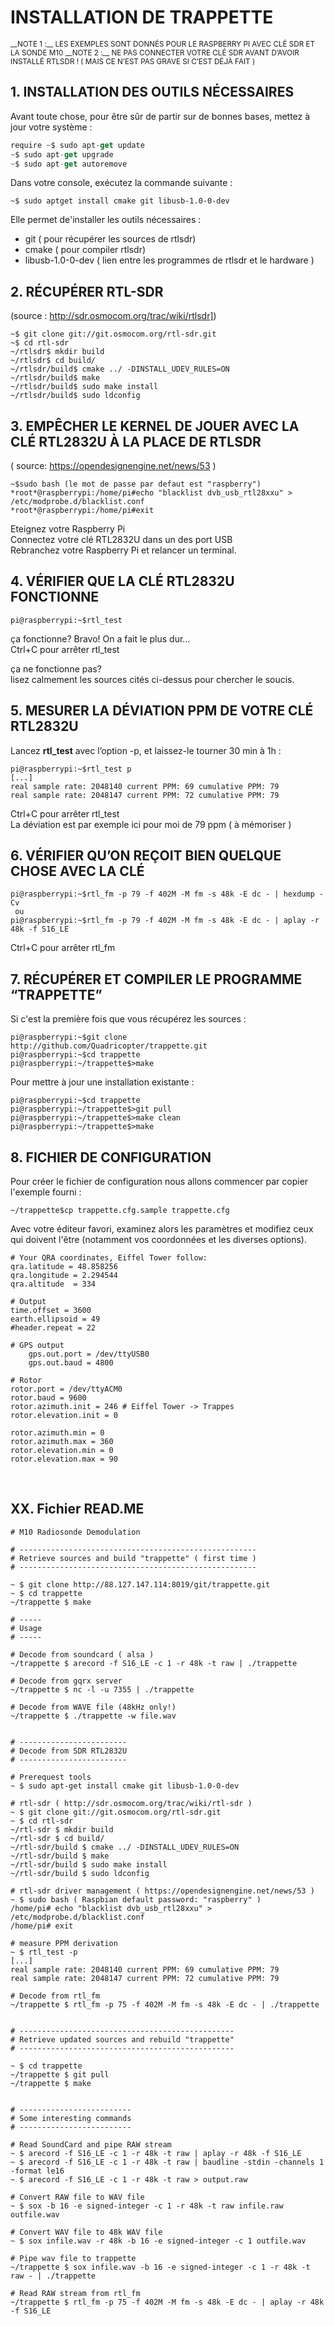 # INSTALLATION DE TRAPPETTE  

<small>
__NOTE 1 :__ LES EXEMPLES SONT DONNÉS POUR LE RASPBERRY PI AVEC CLÉ SDR ET LA SONDE M10  
__NOTE 2 :__ NE PAS CONNECTER VOTRE CLÉ SDR AVANT D’AVOIR INSTALLÉ RTLSDR !  ( MAIS CE N’EST PAS GRAVE SI C’EST DÉJÀ FAIT )</small>

## 1.	INSTALLATION DES OUTILS NÉCESSAIRES  

Avant toute chose, pour être sûr de partir sur de bonnes bases, mettez à jour votre système :  

```javascript
require ~$ sudo apt-get update  
~$ sudo apt-get upgrade  
~$ sudo apt-get autoremove  
```
	
Dans votre console, exécutez la commande suivante :  

	~$ sudo aptget install cmake git libusb-1.0-0-dev

Elle permet de'installer les outils nécessaires :   

* git ( pour récupérer les sources de rtlsdr)
* cmake ( pour compiler rtlsdr)
* libusb-1.0-0-dev ( lien entre les programmes de rtlsdr et le hardware )  


## 2.	RÉCUPÉRER RTL-SDR  

(source : http://sdr.osmocom.org/trac/wiki/rtlsdr])  


	~$ git clone git://git.osmocom.org/rtl-sdr.git
	~$ cd rtl-sdr
	~/rtlsdr$ mkdir build
	~/rtlsdr$ cd build/
	~/rtlsdr/build$ cmake ../ -DINSTALL_UDEV_RULES=ON
	~/rtlsdr/build$ make
	~/rtlsdr/build$ sudo make install
	~/rtlsdr/build$ sudo ldconfig

    
## 3.	EMPÊCHER LE KERNEL DE JOUER AVEC LA CLÉ RTL2832U À LA PLACE DE RTLSDR  

( source: https://opendesignengine.net/news/53 )  

	~$sudo bash (le mot de passe par defaut est "raspberry")  
	*root*@raspberrypi:/home/pi#echo "blacklist dvb_usb_rtl28xxu" > /etc/modprobe.d/blacklist.conf  
	*root*@raspberrypi:/home/pi#exit

Eteignez votre Raspberry Pi  
Connectez votre clé RTL2832U dans un des port USB  
Rebranchez votre Raspberry Pi et relancer un terminal.  

## 4.	VÉRIFIER QUE LA CLÉ RTL2832U FONCTIONNE  

	pi@raspberrypi:~$rtl_test

ça fonctionne? Bravo! On a fait le plus dur…  
Ctrl+C pour arrêter rtl_test  

ça ne fonctionne pas?  
lisez calmement les sources cités ci-dessus pour chercher le soucis.

## 5.	MESURER LA DÉVIATION PPM DE VOTRE CLÉ RTL2832U  

Lancez **rtl_test** avec l’option -p, et laissez-le tourner 30 min à 1h :

	pi@raspberrypi:~$rtl_test p
	[...]
	real sample rate: 2048140 current PPM: 69 cumulative PPM: 79
	real sample rate: 2048147 current PPM: 72 cumulative PPM: 79

Ctrl+C pour arrêter rtl_test  
La déviation est par exemple ici pour moi de 79 ppm ( à mémoriser )  
## 6.	VÉRIFIER QU’ON REÇOIT BIEN QUELQUE CHOSE AVEC LA CLÉ  

	pi@raspberrypi:~$rtl_fm -p 79 -f 402M -M fm -s 48k -E dc - | hexdump -Cv
	 ou 
	pi@raspberrypi:~$rtl_fm -p 79 -f 402M -M fm -s 48k -E dc - | aplay -r 48k -f S16_LE
Ctrl+C pour arrêter rtl_fm 

## 7.	RÉCUPÉRER ET COMPILER LE PROGRAMME “TRAPPETTE”  

Si c'est la première fois que vous récupérez les sources :  

	pi@raspberrypi:~$git clone http://github.com/Quadricopter/trappette.git
	pi@raspberrypi:~$cd trappette
	pi@raspberrypi:~/trappette$>make

Pour mettre à jour une installation existante :  

	pi@raspberrypi:~$cd trappette
	pi@raspberrypi:~/trappette$>git pull
	pi@raspberrypi:~/trappette$>make clean
	pi@raspberrypi:~/trappette$>make

## 8.	FICHIER DE CONFIGURATION  

Pour créer le fichier de configuration nous allons commencer par copier l'exemple fourni :  

	~/trappette$cp trappette.cfg.sample trappette.cfg

Avec votre éditeur favori, examinez alors les paramètres et modifiez ceux qui doivent l'être (notamment vos coordonnées et les diverses options).  


	# Your QRA coordinates, Eiffel Tower follow:
	qra.latitude = 48.858256
	qra.longitude = 2.294544
	qra.altitude  = 334
	
	# Output
	time.offset = 3600
	earth.ellipsoid = 49
	#header.repeat = 22
	
	# GPS output
    	gps.out.port = /dev/ttyUSB0
    	gps.out.baud = 4800

	# Rotor
	rotor.port = /dev/ttyACM0
	rotor.baud = 9600
	rotor.azimuth.init = 246 # Eiffel Tower -> Trappes
	rotor.elevation.init = 0

	rotor.azimuth.min = 0
	rotor.azimuth.max = 360
	rotor.elevation.min = 0
	rotor.elevation.max = 90
 
 ## XX. Fichier READ.ME  
 
    # M10 Radiosonde Demodulation

    # -----------------------------------------------------
    # Retrieve sources and build "trappette" ( first time )
    # -----------------------------------------------------

    ~ $ git clone http://88.127.147.114:8019/git/trappette.git
    ~ $ cd trappette
    ~/trappette $ make

    # -----
    # Usage
    # -----

    # Decode from soundcard ( alsa )
    ~/trappette $ arecord -f S16_LE -c 1 -r 48k -t raw | ./trappette

    # Decode from gqrx server
    ~/trappette $ nc -l -u 7355 | ./trappette

    # Decode from WAVE file (48kHz only!)
    ~/trappette $ ./trappette -w file.wav


    # ------------------------
    # Decode from SDR RTL2832U
    # ------------------------

    # Prerequest tools
    ~ $ sudo apt-get install cmake git libusb-1.0-0-dev

    # rtl-sdr ( http://sdr.osmocom.org/trac/wiki/rtl-sdr )
    ~ $ git clone git://git.osmocom.org/rtl-sdr.git
    ~ $ cd rtl-sdr
    ~/rtl-sdr $ mkdir build
    ~/rtl-sdr $ cd build/
    ~/rtl-sdr/build $ cmake ../ -DINSTALL_UDEV_RULES=ON
    ~/rtl-sdr/build $ make
    ~/rtl-sdr/build $ sudo make install
    ~/rtl-sdr/build $ sudo ldconfig

    # rtl-sdr driver management ( https://opendesignengine.net/news/53 )
    ~ $ sudo bash ( Raspbian default password: "raspberry" )
    /home/pi# echo "blacklist dvb_usb_rtl28xxu" > /etc/modprobe.d/blacklist.conf
    /home/pi# exit

    # measure PPM derivation
    ~ $ rtl_test -p
    [...]
    real sample rate: 2048140 current PPM: 69 cumulative PPM: 79
    real sample rate: 2048147 current PPM: 72 cumulative PPM: 79

    # Decode from rtl_fm
    ~/trappette $ rtl_fm -p 75 -f 402M -M fm -s 48k -E dc - | ./trappette


    # ------------------------------------------------
    # Retrieve updated sources and rebuild "trappette"
    # ------------------------------------------------

    ~ $ cd trappette
    ~/trappette $ git pull
    ~/trappette $ make


    # -------------------------
    # Some interesting commands
    # -------------------------

    # Read SoundCard and pipe RAW stream
    ~ $ arecord -f S16_LE -c 1 -r 48k -t raw | aplay -r 48k -f S16_LE
    ~ $ arecord -f S16_LE -c 1 -r 48k -t raw | baudline -stdin -channels 1 -format le16
    ~ $ arecord -f S16_LE -c 1 -r 48k -t raw > output.raw

    # Convert RAW file to WAV file
    ~ $ sox -b 16 -e signed-integer -c 1 -r 48k -t raw infile.raw outfile.wav

    # Convert WAV file to 48k WAV file
    ~ $ sox infile.wav -r 48k -b 16 -e signed-integer -c 1 outfile.wav

    # Pipe wav file to trappette
    ~/trappette $ sox infile.wav -b 16 -e signed-integer -c 1 -r 48k -t raw - | ./trappette

    # Read RAW stream from rtl_fm
    ~/trappette $ rtl_fm -p 75 -f 402M -M fm -s 48k -E dc - | aplay -r 48k -f S16_LE
